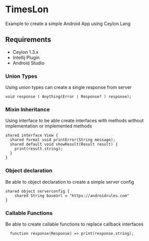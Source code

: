 # TimesLon
Example to create a simple Android App using Ceylon Lang 

## Requirements 
* Ceylon 1.3.x
* Intellij Plugin 
* Android Studio 


### Union Types 

Using union types can create a single response from server 
```
void response ( Anything(Error | Response? ) response);

```

### Mixin Inheritance

Using interface to be able create interfaces with methods without implementation or implemented methods
```
shared interface View {
  shared formal void printError(String message);
  shared default void showResult(Result result) {
    print(result.string);
  }
}
```

### Object declaration
Be able to object declaration to create a simple server config
```
shared object serverconfig {
    shared String baseUrl = "https://androidrules.com"
}
```

### Callable Functions 

Be able to create callable functions to replace callback interfaces
```
  function response(Response) => print(response.string);
```



